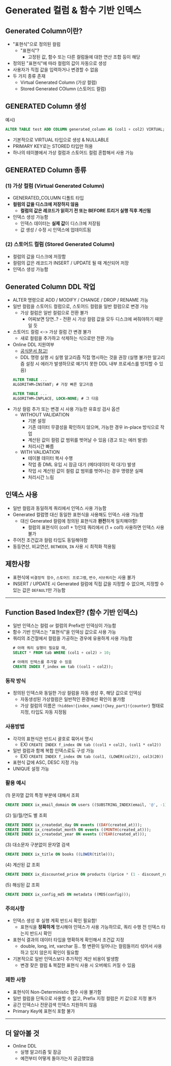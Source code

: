 # Generated 컬럼 & 함수 기반 인덱스

## Generated Column이란?
- "표현식"으로 정의된 컬럼
    - "표현식"?
        - 고정된 값, 함수 또는 다른 컬럼들에 대한 연산 조합 등이 해당
- 정의된 "표현식"에 따라 컬럼의 값이 자동으로 생성
- 사용자가 직접 값을 입력하거나 변경할 수 없음
- 두 가지 종류 존재
    - Virtual Generated Column (가상 컬럼)
    - Stored Generated COlumn (스토어드 컬럼)

## GENERATED Column 생성

예시)
```sql
ALTER TABLE test ADD COLUMN generated_column AS (col1 + col2) VIRTUAL;
```
- 기본적으로 VIRTUAL 타입으로 생성 & NULLABLE
- PRIMARY KEY로는 STORED 타입만 허용
- 하나의 테이블에서 가상 컬럼과 스토어드 컬럼 혼합해서 사용 가능

## GENERATED Column 종류
### (1) 가상 컬럼 (Virtual Generated Column)
- GENERATED_COLUMN 디폴트 타입
- **컬럼의 값을 디스크에 저장하지 않음**
    - **컬럼의 값은 레코드가 읽히기 전 또는 BEFORE 트리거 실행 직후 계산됨**
- 인덱스 생성 가능함
    - 인덱스 데이터는 **실제 값**이 디스크에 저장됨
    - 값 생성 / 수정 시 인덱스에 업데이트됨

### (2) 스토어드 컬럼 (Stored Generated Column)
- 컬럼의 값을 디스크에 저장함
- 컬럼의 값은 레코드가 INSERT / UPDATE 될 때 계산되어 저장
- 인덱스 생성 가능함

## Generated Column DDL 작업
- ALTER 명령으로 ADD / MODIFY / CHANGE / DROP / RENAME 가능
- 일반 컬럼을 스토어드 컬럼으로, 스토어드 컬럼을 일반 컬럼으로 변경 가능
    - 가상 컬럼은 일반 컬럼으로 전환 불가
        - 어찌보면 당연..? - 전환 시 가상 컬럼 값을 모두 디스크에 써줘야하기 때문일 듯
- 스토어드 컬럼 <-> 가상 컬럼 간 변경 불가
    - 새로 컬럼을 추가하고 삭제하는 식으로만 전환 가능
- Online DDL 지원여부
    - [공식문서 참고!](https://dev.mysql.com/doc/refman/8.0/en/innodb-online-ddl-operations.html#online-ddl-generated-column-operations)
    - DDL 명령 실행 시 실행 알고리즘 직접 명시하는 것을 권장 (실행 불가한 알고리즘 설정 시 에러가 발생하므로 예기치 못한 DDL 내부 프로세스를 방지할 수 있음)
    ```sql
    ALTER TABLE ...
    ALGORITHM=INSTANT; # 가장 빠른 알고리즘

    ALTER TABLE ...
    ALGORITHM=INPLACE, LOCK=NONE; # 그 다음
    ```
- 가상 컬럼 추가 또는 변경 시 사용 가능한 유효성 검사 옵션
    - WITHOUT VALIDATION
        - 기본 설정
        - 기존 데이터 무결성을 확인하지 않으며, 가능한 경우 in-place 방식으로 작업
        - 계산된 값이 컬럼 값 범위를 벗어날 수 있음 (경고 또는 에러 발생)
        - 처리시간 빠름
    - WITH VALIDATION
        - 테이블 데이터 복사 수행
        - 작업 중 DML 유입 시 잠금 대기 (메타데이터 락 대기) 발생
        - 작업 시 계산된 값이 컬럼 값 범위를 벗어나는 경우 명령문 실패
        - 처리시간 느림

## 인덱스 사용
- 일반 컬럼과 동일하게 쿼리에서 인덱스 사용 가능함
- Generated 컬럼명 대신 동일한 표현식을 사용해도 인덱스 사용 가능함
    - 대신 Generated 컬럼에 정의된 표현식과 **완전**하게 일치해야함!
        - 컬럼의 표현식이 (col1 + 1)인데 쿼리에서 (1 + col1) 사용하면 인덱스 사용 불가
- 주어진 조건값과 컬럼 타입도 동일해야함
- 동등연산, 비교연산, `BETWEEN`, `IN` 사용 시 최적화 적용됨

## 제한사항
- 표현식에 `비결정적 함수`, `스토어드 프로그램`, `변수`, `서브쿼리`는 사용 불가
- INSERT / UPDATE 시 Generated 컬럼에 직접 값을 지정할 수 없으며, 지정할 수 있는 값은 `DEFAULT`만 가능함

___

## Function Based Index란? (함수 기반 인덱스)
- 일반 인덱스는 컬럼 or 컬럼의 Prefix만 인덱싱이 가능함
- 함수 기반 인덱스는 "표현식"을 인덱싱 값으로 사용 가능
- 쿼리의 조건절에서 컬럼을 가공하는 경우에 유용하게 사용 가능함
    ```sql
    # 아래 쿼리 실행이 필요할 때,
    SELECT * FROM tab WHERE (col1 + col2) > 10; 
    
    # 아래의 인덱스를 추가할 수 있음
    CREATE INDEX f_index on tab ((col1 + col2));
    ```

### 동작 방식
- 정의된 인덱스와 동일한 가상 컬럼을 자동 생성 후, 해당 값으로 인덱싱
    - 자동생성된 가상컬럼은 일반적인 환경에선 확인이 불가함
    - 가상 컬럼의 이름은 `!hidden!{index_name}!{key_part}!{counter}` 형태로 지정, 타입도 자동 지정됨

### 사용방법
- 각각의 표현식은 반드시 괄호로 묶어서 명시
    - EX) `CREATE INDEX f_index ON tab ((col1 + col2), (col1 * col2))`
- 일반 컬럼과 함께 복합 인덱스로도 구성 가능
    - EX) `CREATE INDEX f_index ON tab (col1, (LOWER(col2)), col3(20))`
- 표현식 값에 ASC, DESC 지정 가능
- UNIQUE 설정 가능

### 활용 예시
(1) 문자열 값의 특정 부분에 대해서 조회
```sql
CREATE INDEX ix_email_domain ON users ((SUBSTRING_INDEX(email, '@', -1)));
```

(2) 일/월/연도 별 조회

```sql
CREATE INDEX ix_createdat_day ON events ((DAY(created_at)));
CREATE INDEX ix_createdat_month ON events ((MONTH(created_at)));
CREATE INDEX ix_createdat_year ON events ((YEAR(created_at)));
```

(3) 대소문자 구분없이 문자열 검색
```sql
CREATE INDEX ix_title ON books ((LOWER(title)));
```

(4) 계산된 값 조회
```sql
CREATE INDEX ix_discounted_price ON products ((price * (1 - discount_rate)));
```

(5) 해싱된 값 조회
```sql
CREATE INDEX ix_config_md5 ON metadata ((MD5(config)));
```

### 주의사항
- 인덱스 생성 후 실행 계획 반드시 확인 필요함!
    - 표현식을 **정확하게** 명시해야 인덱스가 사용 가능하므로, 쿼리 수행 전 인덱스 타는지 반드시 확인
- 표현식 결과의 데이터 타입을 명확하게 확인해서 조건값 지정
    - double, long, int, varchar 등.. 형 변환이 일어나는 컬럼들끼리 섞어서 사용하고 있지 않은지 확인이 필요함
- 기본적으로 일반 인덱스보다 추가적인 계산 비용이 발생함
    - 변경 잦은 컬럼 & 복잡한 표현식 사용 시 오버헤드 커질 수 있음

### 제한 사항
- 표현식이 Non-Deterministic 함수 사용 불가함
- 일반 컬럼을 단독으로 사용할 수 없고, Prefix 지정 컬럼은 키 값으로 지정 불가
- 공간 인덱스나 전문검색 인덱스 지원하지 않음
- Primary Key에 표현식 포함 불가

___

## 더 알아볼 것
- Online DDL
    - 실행 알고리즘 및 잠금
    - 예전부터 어떻게 돌아가는지 궁금했었음